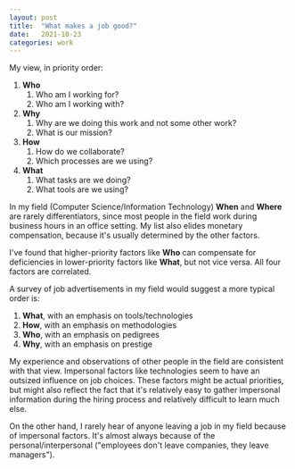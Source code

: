 ```yaml
---
layout: post
title:  "What makes a job good?"
date:   2021-10-23
categories: work
---
```


My view, in priority order:

1. **Who**
   1. Who am I working for?
   2. Who am I working with?
2. **Why**
   1. Why are we doing this work and not some other work?
   2. What is our mission?
3. **How**
   1. How do we collaborate?
   2. Which processes are we using?
4. **What**
   1. What tasks are we doing?
   2. What tools are we using?
   
In my field (Computer Science/Information Technology) **When** and **Where** are rarely differentiators, since most people in the field work during business hours in an office setting. My list also elides monetary compensation, because it's usually determined by the other factors.

I've found that higher-priority factors like **Who** can compensate for deficiencies in lower-priority factors like **What**, but not vice versa. All four factors are correlated.

A survey of job advertisements in my field would suggest a more typical order is:

1. **What**, with an emphasis on tools/technologies
2. **How**, with an emphasis on methodologies
3. **Who**, with an emphasis on pedigrees
4. **Why**, with an emphasis on prestige

My experience and observations of other people in the field are consistent with that view. Impersonal factors like technologies seem to have an outsized influence on job choices. These factors might be actual priorities, but might also reflect the fact that it's relatively easy to gather impersonal information during the hiring process and relatively difficult to learn much else.

On the other hand, I rarely hear of anyone leaving a job in my field because of impersonal factors. It's almost always because of the personal/interpersonal ("employees don't leave companies, they leave managers").

